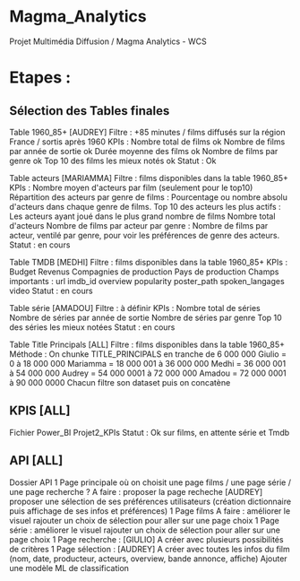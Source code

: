 # Magma_Analytics
Projet Multimédia Diffusion / Magma Analytics - WCS

# Etapes :
## Sélection des Tables finales
  Table 1960_85+ [AUDREY]
  Filtre : +85 minutes / films diffusés sur la région France / sortis après 1960
  KPIs : 
      Nombre total de films ok
      Nombre de films par année de sortie ok
      Durée moyenne des films ok
      Nombre de films par genre ok
      Top 10 des films les mieux notés ok
  Statut : Ok
  
  Table acteurs [MARIAMMA]
  Filtre : films disponibles dans la table 1960_85+
  KPIs : 
    Nombre moyen d'acteurs par film (seulement pour le top10)
    Répartition des acteurs par genre de films : Pourcentage ou nombre absolu d'acteurs dans chaque genre de films.
    Top 10 des acteurs les plus actifs : Les acteurs ayant joué dans le plus grand nombre de films
    Nombre total d'acteurs
    Nombre de films par acteur par genre : Nombre de films par acteur, ventilé par genre, pour voir les préférences de genre des acteurs.
  Statut : en cours
  
Table TMDB [MEDHI]
  Filtre : films disponibles dans la table 1960_85+
  KPIs :
    Budget
    Revenus
    Compagnies de production
    Pays de production
  Champs importants : 
      url
      imdb_id
      overview
      popularity
      poster_path
      spoken_langages
      video
  Statut : en cours

  Table série [AMADOU]
  Filtre : à définir
  KPIs : 
      Nombre total de séries 
      Nombre de séries par année de sortie 
      Nombre de séries par genre 
      Top 10 des séries les mieux notées
  Statut : en cours

  Table Title Principals [ALL]
    Filtre : films disponibles dans la table 1960_85+
    Méthode : On chunke TITLE_PRINCIPALS en tranche de 6 000 000
        Giulio = 0 à 18 000 000
        Mariamma = 18 000 001 à 36 000 000
        Medhi = 36 000 001 à 54 000 000
        Audrey = 54 000 0001 à 72 000 000
        Amadou = 72 000 0001 à 90 000 0000
        Chacun filtre son dataset puis on concatène

## KPIS [ALL]
  Fichier Power_BI Projet2_KPIs
  Statut : Ok sur films, en attente série et Tmdb

## API [ALL]
  Dossier API
  1 Page principale où on choisit une page films / une page série / une page recherche ?
    A faire : proposer la page recheche [AUDREY]
              proposer une sélection de ses préférences utilisateurs (création dictionnaire puis affichage de ses infos et préférences)
  1 Page films
    A faire : améliorer le visuel
              rajouter un choix de sélection pour aller sur une page choix
  1 Page série : améliorer le visuel
              rajouter un choix de sélection pour aller sur une page choix
  1 Page recherche : [GIULIO]
    A créer avec plusieurs possibilités de critères
  1 Page sélection : [AUDREY]
    A créer avec toutes les infos du film (nom, date, producteur, acteurs, overview, bande annonce, affiche)
    Ajouter une modèle ML de classification
  

